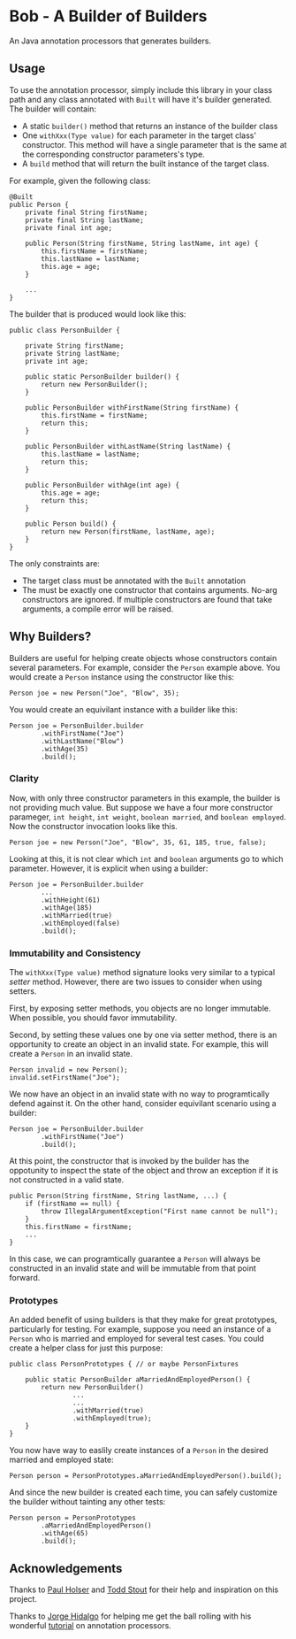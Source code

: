 # Bob - A Builder of Builders

An Java annotation processors that generates builders.

## Usage

To use the annotation processor, simply include this library in your class path and any class annotated with
`Built` will have it's builder generated. The builder will contain:

* A static `builder()` method that returns an instance of the builder class
* One `withXxx(Type value)` for each parameter in the target class' constructor. This method will have a single
parameter that is the same at the corresponding constructor parameters's type.
* A `build` method that will return the built instance of the target class.

For example, given the following class:

    @Built
    public Person {
        private final String firstName;
        private final String lastName;
        private final int age;

        public Person(String firstName, String lastName, int age) {
            this.firstName = firstName;
            this.lastName = lastName;
            this.age = age;
        }

        ...
    }

The builder that is produced would look like this:

    public class PersonBuilder {

        private String firstName;
        private String lastName;
        private int age;

        public static PersonBuilder builder() {
            return new PersonBuilder();
        }

        public PersonBuilder withFirstName(String firstName) {
            this.firstName = firstName;
            return this;
        }

        public PersonBuilder withLastName(String lastName) {
            this.lastName = lastName;
            return this;
        }

        public PersonBuilder withAge(int age) {
            this.age = age;
            return this;
        }

        public Person build() {
            return new Person(firstName, lastName, age);
        }
    }

The only constraints are:

* The target class must be annotated with the `Built` annotation
* The must be exactly one constructor that contains arguments. No-arg constructors are ignored. If multiple constructors
are found that take arguments, a compile error will be raised.

## Why Builders?

Builders are useful for helping create objects whose constructors contain several parameters. For example, consider
the `Person` example above. You would create a `Person` instance using the constructor like this:

    Person joe = new Person("Joe", "Blow", 35);

You would create an equivilant instance with a builder like this:

    Person joe = PersonBuilder.builder
            .withFirstName("Joe")
            .withLastName("Blow")
            .withAge(35)
            .build();

### Clarity

Now, with only three constructor parameters in this example, the builder is not providing much value. But suppose
we have a four more constructor parameger, `int height`, `int weight`, `boolean married`, and `boolean employed`. Now
the constructor invocation looks like this.

    Person joe = new Person("Joe", "Blow", 35, 61, 185, true, false);

Looking at this, it is not clear which `int` and `boolean` arguments go to which parameter. However, it is explicit
when using a builder:

    Person joe = PersonBuilder.builder
            ...
            .withHeight(61)
            .withAge(185)
            .withMarried(true)
            .withEmployed(false)
            .build();

### Immutability and Consistency

The `withXxx(Type value)` method signature looks very similar to a typical _setter_ method. However, there are two
issues to consider when using setters.

First, by exposing setter methods, you objects are no longer immutable. When possible, you should favor immutability.

Second, by setting these values one by one via setter method, there is an opportunity to create an object in an invalid
state. For example, this will create a `Person` in an invalid state.

    Person invalid = new Person();
    invalid.setFirstName("Joe");

We now have an object in an invalid state with no way to programtically defend against it. On the other hand, consider
equivilant scenario using a builder:

    Person joe = PersonBuilder.builder
            .withFirstName("Joe")
            .build();

At this point, the constructor that is invoked by the builder has the oppotunity to inspect the state of the object and
throw an exception if it is not constructed in a valid state.

    public Person(String firstName, String lastName, ...) {
        if (firstName == null) {
            throw IllegalArgumentException("First name cannot be null");
        }
        this.firstName = firstName;
        ...
    }

In this case, we can programtically guarantee a `Person` will always be constructed in an invalid state and will be
immutable from that point forward.

### Prototypes

An added benefit of using builders is that they make for great prototypes, particularly for testing. For example, suppose
you need an instance of a `Person` who is married and employed for several test cases. You could create a helper class
for just this purpose:

    public class PersonPrototypes { // or maybe PersonFixtures

        public static PersonBuilder aMarriedAndEmployedPerson() {
            return new PersonBuilder()
                    ...
                    ...
                    .withMarried(true)
                    .withEmployed(true);
        }
    }

You now have way to easlily create instances of a `Person` in the desired married and employed state:

    Person person = PersonPrototypes.aMarriedAndEmployedPerson().build();

And since the new builder is created each time, you can safely customize the builder without tainting any other tests:

    Person person = PersonPrototypes
            .aMarriedAndEmployedPerson()
            .withAge(65)
            .build();

## Acknowledgements

Thanks to [Paul Holser](https://github.com/pholser) and [Todd Stout](https://github.com/tstout) for their
help and inspiration on this project.

Thanks to [Jorge Hidalgo](http://deors.wordpress.com/) for helping me get the ball rolling with his wonderful
[tutorial](http://deors.wordpress.com/2011/09/26/annotation-types/) on annotation processors.
